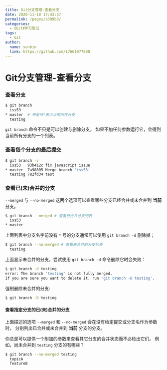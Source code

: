 ```yaml
---
title: Git分支管理-查看分支
date: 2020-11-18 17:43:57
permalink: /pages/a399b3/
categories: 
  - 《Git》学习笔记
tags: 
  - Git
author: 
  name: sunbin
  link: https://github.com/17661977890
---
```

# Git分支管理-查看分支



### 查看分支

```sh
$ git branch
  iss53
* master  # 带星号*表示当前所在分支
  testing
```

`git branch` 命令不只是可以创建与删除分支。 如果不加任何参数运行它，会得到当前所有分支的一个列表。

### 查看每个分支的最后提交

```sh
$ git branch -v
  iss53   93b412c fix javascript issue
* master  7a98805 Merge branch 'iss53'
  testing 782fd34 test
```



### 查看已(未)合并的分支

`--merged` 与 `--no-merged` 这两个选项可以查看哪些分支已经合并或未合并到 **当前** 分支。

```sh
$ git branch --merged # 查看已合并分支列表
  iss53
* master
```

上面列表中分支名字前没有 `*` 号的分支通常可以使用 `git branch -d` 删除掉；

```sh
$ git branch --no-merged # 查看未合并的分支列表
  testing
```

上面显示未合并的分支，尝试使用 `git branch -d` 命令删除它时会失败：

```sh
$ git branch -d testing
error: The branch 'testing' is not fully merged.
If you are sure you want to delete it, run 'git branch -D testing'.
```

强制删除未合并的分支:

```sh
$ git branch -D testing
```





#### 查看指定分支的已(未)合并的分支

上面描述的选项 `--merged` 和 `--no-merged` 会在没有给定提交或分支名作为参数时， 分别列出已合并或未合并到 **当前** 分支的分支。

你总是可以提供一个附加的参数来查看其它分支的合并状态而不必检出它们。 例如，尚未合并到 `testing` 分支的有哪些？

```sh
$ git branch --no-merged testing
  topicA
  featureB
```
